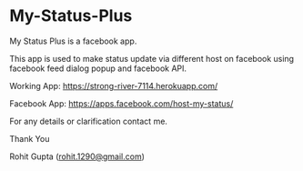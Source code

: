 My-Status-Plus
==============

My Status Plus is a facebook app.

This app is used to make status update via different host on facebook using facebook feed dialog popup and facebook API.

Working App: https://strong-river-7114.herokuapp.com/

Facebook App: https://apps.facebook.com/host-my-status/

For any details or clarification contact me.



Thank You


Rohit Gupta (rohit.1290@gmail.com)
